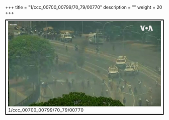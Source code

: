 +++
title = "1/ccc_00700_00799/70_79/00770"
description = ""
weight = 20
+++

<table style="border:2px solid black;max-width:800px;max-height:800px;" 
><tr><td>
<img class="center-fit-jpg"
src="/jpg_/aaa_20190430_NxaOmWaI8sI_00769.jpg">
1/ccc_00700_00799/70_79/00770
</img></td></tr></table>
